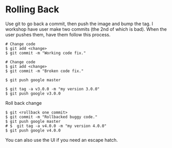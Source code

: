 # Rolling Back
Use git to go back a commit, then push the image and bump the tag.
I workshop have user make two commits (the 2nd of which is bad).  When the user pushes them, have them follow this process.

```shell
# Change code
$ git add <change>
$ git commit -m "Working code fix."

# Change code
$ git add <change>
$ git commit -m "Broken code fix."

$ git push google master

$ git tag -a v3.0.0 -m "my version 3.0.0"
$ git push google v3.0.0
```

Roll back change
```shell
$ git <rollback one commit>
$ git commit -m "Rollbacked buggy code."
$ git push google master
# $  git tag -a v4.0.0 -m "my version 4.0.0"
$ git push google v4.0.0
```

You can also use the UI if you need an escape hatch.
